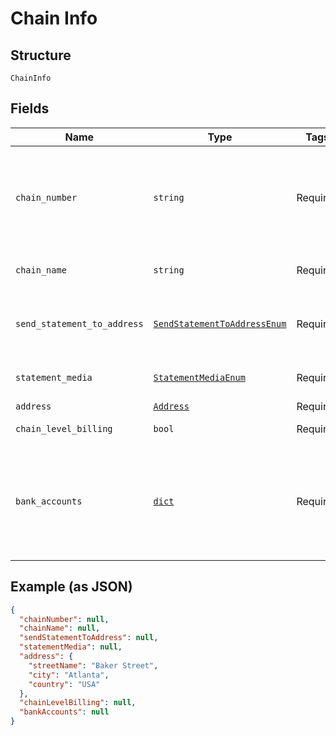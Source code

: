 
# Chain Info

## Structure

`ChainInfo`

## Fields

| Name | Type | Tags | Description |
|  --- | --- | --- | --- |
| `chain_number` | `string` | Required | Name of new chain to be set up<br>**Constraints**: *Minimum Length*: `0`, *Maximum Length*: `7` |
| `chain_name` | `string` | Required | Number of new chain to be set up |
| `send_statement_to_address` | [`SendStatementToAddressEnum`](../../doc/models/send-statement-to-address-enum.md) | Required | Address that the new chain's statements will be sent to |
| `statement_media` | [`StatementMediaEnum`](../../doc/models/statement-media-enum.md) | Required | Media type of chain's statements |
| `address` | [`Address`](../../doc/models/address.md) | Required | - |
| `chain_level_billing` | `bool` | Required | Billing level of new chain |
| `bank_accounts` | [`dict`](../../doc/models/banking-info.md) | Required | Chain's bank account information. The valid keys are as follows: BILLING, DEPOSIT, LEASE, CHARGEBACK |

## Example (as JSON)

```json
{
  "chainNumber": null,
  "chainName": null,
  "sendStatementToAddress": null,
  "statementMedia": null,
  "address": {
    "streetName": "Baker Street",
    "city": "Atlanta",
    "country": "USA"
  },
  "chainLevelBilling": null,
  "bankAccounts": null
}
```

